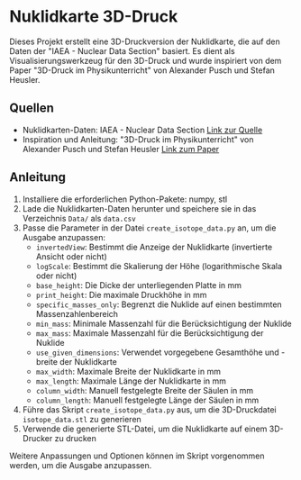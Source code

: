 # Nuklidkarte 3D-Druck

Dieses Projekt erstellt eine 3D-Druckversion der Nuklidkarte, die auf den Daten der "IAEA - Nuclear Data Section" basiert. Es dient als Visualisierungswerkzeug für den 3D-Druck und wurde inspiriert von dem Paper "3D-Druck im Physikunterricht" von Alexander Pusch und Stefan Heusler.

## Quellen

- Nuklidkarten-Daten: IAEA - Nuclear Data Section [Link zur Quelle]([https://example.com/iaea-nuclear-data](https://www-nds.iaea.org/relnsd/vcharthtml/VChartHTML.html))
- Inspiration und Anleitung: "3D-Druck im Physikunterricht" von Alexander Pusch und Stefan Heusler [Link zum Paper](https://www.pro-physik.de/restricted-files/143556)

## Anleitung

1. Installiere die erforderlichen Python-Pakete: numpy, stl
2. Lade die Nuklidkarten-Daten herunter und speichere sie in das Verzeichnis `Data/` als `data.csv`
3. Passe die Parameter in der Datei `create_isotope_data.py` an, um die Ausgabe anzupassen:
   - `invertedView`: Bestimmt die Anzeige der Nuklidkarte (invertierte Ansicht oder nicht)
   - `logScale`: Bestimmt die Skalierung der Höhe (logarithmische Skala oder nicht)
   - `base_height`: Die Dicke der unterliegenden Platte in mm
   - `print_height`: Die maximale Druckhöhe in mm
   - `specific_masses_only`: Begrenzt die Nuklide auf einen bestimmten Massenzahlenbereich
   - `min_mass`: Minimale Massenzahl für die Berücksichtigung der Nuklide
   - `max_mass`: Maximale Massenzahl für die Berücksichtigung der Nuklide
   - `use_given_dimensions`: Verwendet vorgegebene Gesamthöhe und -breite der Nuklidkarte
   - `max_width`: Maximale Breite der Nuklidkarte in mm
   - `max_length`: Maximale Länge der Nuklidkarte in mm
   - `column_width`: Manuell festgelegte Breite der Säulen in mm
   - `column_length`: Manuell festgelegte Länge der Säulen in mm
4. Führe das Skript `create_isotope_data.py` aus, um die 3D-Druckdatei `isotope_data.stl` zu generieren
5. Verwende die generierte STL-Datei, um die Nuklidkarte auf einem 3D-Drucker zu drucken

Weitere Anpassungen und Optionen können im Skript vorgenommen werden, um die Ausgabe anzupassen.
